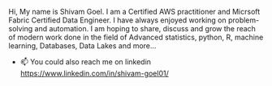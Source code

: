 Hi, My name is Shivam Goel. I am a Certified AWS practitioner and Micrsoft Fabric Certified Data Engineer. I have always enjoyed working on problem-solving and automation. I am hoping to share, discuss and grow the reach of modern work done in the field of Advanced statistics, python, R, machine learning, Databases, Data Lakes and more...

- 📫 You could also reach me on linkedin https://www.linkedin.com/in/shivam-goel01/
